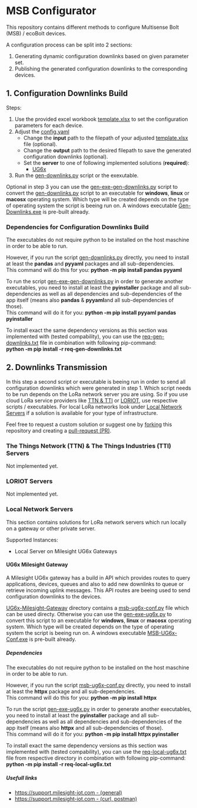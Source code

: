 # MSB Configurator

This repository contains different methods to configure Multisense Bolt (MSB) / ecoBolt devices.

A configuration process can be split into 2 sections:

1. Generating dynamic configuration downlinks based on given parameter set.
2. Publishing the generated configuration downlinks to the corresponding devices.

## 1. Configuration Downlinks Build

Steps:

1. Use the provided excel workbook [template.xlsx](https://github.com/GESTRA-AG/msb-1-configurator/blob/main/downlink-generation/template.xlsx) to set the configuration parameters for each device.
2. Adjust the [config.yaml](https://github.com/GESTRA-AG/msb-1-configurator/blob/main/downlink-generation/config.yaml)
   - Change the **input** path to the filepath of your adjusted [template.xlsx](https://github.com/GESTRA-AG/msb-1-configurator/blob/main/downlink-generation/template.xlsx) file (optional).
   - Change the **output** path to the desired filepath to save the generated configuration downlinks (optional).
   - Set the **server** to one of following implemented solutions (**required**):
     - [UG6x](#ug6x-milesight-gateway)
3. Run the [gen-downlinks.py](https://github.com/GESTRA-AG/msb-1-configurator/blob/main/downlink-generation/gen-downlinks.py) script or the exexutable.

Optional in step 3 you can use the [gen-exe-gen-downlinks.py](https://github.com/GESTRA-AG/msb-1-configurator/blob/main/downlink-generation/gen-exe-gen-downlinks.py) script to convert the [gen-downlinks.py](https://github.com/GESTRA-AG/msb-1-configurator/blob/main/downlink-generation/gen-downlinks.py) script to an executable for **windows**, **linux** or **macosx** operating system. Which type will be created depends on the type of operating system the script is beeing run on. A windows executable [Gen-Downlinks.exe](https://github.com/GESTRA-AG/msb-1-configurator/blob/main/downlink-generation/Gen-Downlinks.exe) is pre-built already.

### Dependencies for Configuration Downlinks Build

The executables do not require python to be installed on the host maschine in order to be able to run.

However, if you run the script [gen-downlinks.py](https://github.com/GESTRA-AG/msb-1-configurator/blob/main/downlink-generation/gen-downlinks.py) directly, you need to install at least the **pandas** and **pyyaml** packages and all sub-dependencies.  
This command will do this for you: **python -m pip install pandas pyyaml**

To run the script [gen-exe-gen-downlinks.py](https://github.com/GESTRA-AG/msb-1-configurator/blob/main/downlink-generation/gen-exe-gen-downlinks.py) in order to generate another executables, you need to install at least the **pyinstaller** package and all sub-dependencies as well as all dependencies and sub-dependencies of the app itself (means also **pandas** & **pyyaml**and all sub-dependencies of those).  
This command will do it for you: **python -m pip install pyyaml pandas pyinstaller**

To install exact the same dependency versions as this section was implemented with (tested compability), you can use the [req-gen-downlinks.txt](https://github.com/GESTRA-AG/msb-1-configurator/blob/main/downlink-generation/req-gen-downlinks.txt) file in combination with following pip-command:  
**python -m pip install -r req-gen-downlinks.txt**

## 2. Downlinks Transmission

In this step a second script or executable is beeing run in order to send all configuration downlinks which were generated in step 1. Which script needs to be run depends on the LoRa network server you are using. So if you use cloud LoRa service providers like [TTN & TTI](#the-things-network-ttn--the-things-industries-tti-servers) or [LORIOT](#loriot-servers), use respective scripts / executables. For local LoRa networks look under [Local Network Servers](#local-network-servers) if a solution is available for your type of infrastructure.

Feel free to request a custom solution or suggest one by [forking](https://docs.github.com/en/pull-requests/collaborating-with-pull-requests/working-with-forks/about-forks) this repository and creating a [pull-request (PR)](https://docs.github.com/en/pull-requests/collaborating-with-pull-requests/proposing-changes-to-your-work-with-pull-requests/creating-a-pull-request).

### The Things Network (TTN) & The Things Industries (TTI) Servers

Not implemented yet.

### LORIOT Servers

Not implemented yet.

### Local Network Servers

This section contains solutions for LoRa network servers which run locally on a gateway or other private server.

Supported Instances:

- Local Server on Milesight UG6x Gateways

#### UG6x Milesight Gateway

A Milesight UG6x gateway has a build in API which provides routes to query applications, devices, queues and also to add new downlinks to queue or retrieve incoming uplink messages. This API routes are beeing used to send configuration downlinks to the devices.

[UG6x-Milesight-Gateway](https://github.com/GESTRA-AG/msb-1-configurator/tree/main/downlink-transmission/local-server/UG6x-Milesight-Gateway) directory contains a [msb-ug6x-conf.py](https://github.com/GESTRA-AG/msb-1-configurator/blob/main/downlink-transmission/local-server/UG6x-Milesight-Gateway/msb-ug6x-conf.py) file which can be used directy. Otherwise you can use the [gen-exe-ug6x.py](https://github.com/GESTRA-AG/msb-1-configurator/blob/main/downlink-transmission/local-server/UG6x-Milesight-Gateway/gen-exe-ug6x.py) to convert this script to an executable for **windows**, **linux** or **macosx** operating system. Which type will be created depends on the type of operating system the script is beeing run on. A windows executable [MSB-UG6x-Conf.exe](https://github.com/GESTRA-AG/msb-1-configurator/blob/main/downlink-transmission/local-server/UG6x-Milesight-Gateway/MSB-UG6x-Conf.exe) is pre-built already.

##### Dependencies

The executables do not require python to be installed on the host maschine in order to be able to run.

However, if you run the script [msb-ug6x-conf.py](https://github.com/GESTRA-AG/msb-1-configurator/blob/main/downlink-transmission/local-server/UG6x-Milesight-Gateway/msb-ug6x-conf.py) directly, you need to install at least the **httpx** package and all sub-dependencies.  
This command will do this for you: **python -m pip install httpx**

To run the script [gen-exe-ug6x.py](https://github.com/GESTRA-AG/msb-1-configurator/blob/main/downlink-transmission/local-server/UG6x-Milesight-Gateway/gen-exe-ug6x.py) in order to generate another executables, you need to install at least the **pyinstaller** package and all sub-dependencies as well as all dependencies and sub-dependencies of the app itself (means also **httpx** and all sub-dependencies of those).  
This command will do it for you: **python -m pip install httpx pyinstaller**

To install exact the same dependency versions as this section was implemented with (tested compability), you can use the [req-local-ug6x.txt](https://github.com/GESTRA-AG/msb-1-configurator/blob/main/downlink-transmission/local-server/UG6x-Milesight-Gateway/req-local-ug6x.txt) file from respective directory in combination with following pip-command:  
**python -m pip install -r req-local-ug6x.txt**

##### Usefull links

- [https://support.milesight-iot.com - (general)](https://support.milesight-iot.com/support/solutions/articles/73000514140-how-to-use-milesight-router-http-api-)
- [https://support.milesight-iot.com - (curl, postman)](https://support.milesight-iot.com/support/solutions/articles/73000514150-how-to-test-milesight-gateway-api-by-postman-)

